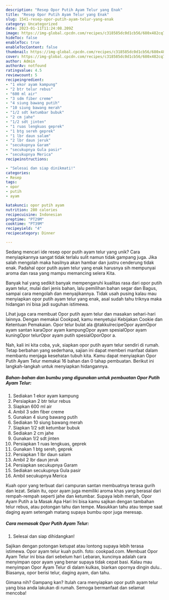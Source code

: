 ```yaml
---
description: "Resep Opor Putih Ayam Telur yang Enak"
title: "Resep Opor Putih Ayam Telur yang Enak"
slug: 1541-resep-opor-putih-ayam-telur-yang-enak
category: Uncategorized
date: 2023-01-11T11:24:08.209Z
image: https://img-global.cpcdn.com/recipes/c318585dc0d1cb56/680x482cq70/opor-putih-ayam-telur-foto-resep-utama.jpg
hideToc: false
enableToc: true
enableTocContent: false
thumbnail: https://img-global.cpcdn.com/recipes/c318585dc0d1cb56/680x482cq70/opor-putih-ayam-telur-foto-resep-utama.jpg
cover: https://img-global.cpcdn.com/recipes/c318585dc0d1cb56/680x482cq70/opor-putih-ayam-telur-foto-resep-utama.jpg
author: Admin
authorAv: notfound
ratingvalue: 4.5
reviewcount: 5
recipeingredient:
- "1 ekor ayam kampung"
- "2 btr telur rebus"
- "600 ml air"
- "3 sdm fiber creme"
- "4 siung bawang putih"
- "10 siung bawang merah"
- "1/2 sdt ketumbar bubuk"
- "2 cm jahe"
- "1/2 sdt jinten"
- "1 ruas lengkuas geprek"
- "1 btg sereh geprek"
- "1 lbr daun salam"
- "2 lbr daun jeruk"
- "secukupnya Garam"
- "secukupnya Gula pasir"
- "secukupnya Merica"
recipeinstructions:

- "Selesai dan siap dinikmati!"
categories:
- Resep
tags:
- opor
- putih
- ayam

katakunci: opor putih ayam 
nutrition: 280 calories
recipecuisine: Indonesian
preptime: "PT29M"
cooktime: "PT39M"
recipeyield: "4"
recipecategory: Dinner

---
```





Sedang mencari ide resep opor putih ayam telur yang unik? Cara menyiapkannya sangat tidak terlalu sulit namun tidak gampang juga. Jika salah mengolah maka hasilnya akan hambar dan justru cenderung tidak enak. Padahal opor putih ayam telur yang enak harusnya sih mempunyai aroma dan rasa yang mampu memancing selera Kita.





Banyak hal yang sedikit banyak mempengaruhi kualitas rasa dari opor putih ayam telur, mulai dari jenis bahan, lalu pemilihan bahan segar dan Bagus, sampai cara mengolah dan menyajikannya. Tidak usah pusing kalau mau menyiapkan opor putih ayam telur yang enak,      asal sudah tahu triknya maka hidangan ini bisa jadi suguhan istimewa.














Lihat juga cara membuat Opor putih ayam telur dan masakan sehari-hari lainnya. Dengan memakai Cookpad, kamu menyetujui Kebijakan Cookie dan Ketentuan Pemakaian. Opor telur bulat ala @takkulrecipeOpor ayamOpor ayam santan karaOpor ayam kampungOpor ayam spesialOpor ayam kuningOpor telurOpor ayam putih spesialOporOpor a.






Nah, kali ini kita coba, yuk, siapkan opor putih ayam telur sendiri di rumah. Tetap berbahan yang sederhana, sajian ini dapat memberi manfaat dalam membantu menjaga kesehatan tubuh kita. Kamu dapat menyiapkan Opor Putih Ayam Telur memakai 16 bahan dan 0 tahap pembuatan. Berikut ini langkah-langkah untuk menyiapkan hidangannya.

<!--inarticleads1-->

##### Bahan-bahan dan bumbu yang digunakan untuk pembuatan Opor Putih Ayam Telur:

1. Sediakan 1 ekor ayam kampung
1. Persiapkan 2 btr telur rebus
1. Siapkan 600 ml air
1. Ambil 3 sdm fiber creme
1. Gunakan 4 siung bawang putih
1. Sediakan 10 siung bawang merah
1. Siapkan 1/2 sdt ketumbar bubuk
1. Sediakan 2 cm jahe
1. Gunakan 1/2 sdt jinten
1. Persiapkan 1 ruas lengkuas, geprek
1. Gunakan 1 btg sereh, geprek
1. Persiapkan 1 lbr daun salam
1. Ambil 2 lbr daun jeruk
1. Persiapkan secukupnya Garam
1. Sediakan secukupnya Gula pasir
1. Ambil secukupnya Merica


Kuah opor yang terbuat dari campuran santan membuatnya terasa gurih dan lezat. Selain itu, opor ayam juga memiliki aroma khas yang berasal dari rempah-rempah seperti jahe dan ketumbar. Supaya lebih meriah, Opor Ayam Putih a la Masak Apa Hari Ini bisa kamu sajikan dengan tambahan telur rebus, atau potongan tahu dan tempe. Masukkan tahu atau tempe saat daging ayam setengah matang supaya bumbu opor juga meresap. 

<!--inarticleads2-->

##### Cara memasak Opor Putih Ayam Telur:


1. Selesai dan siap dihidangkan!

Sajikan dengan potongan ketupat atau lontong supaya lebih terasa istimewa. Opor ayam telur kuah putih. foto: cookpad.com. Membuat Opor Ayam Telur ini bisa dari sebelum hari Lebaran, kuncinya adalah cara menyimpan opor ayam yang benar supaya tidak cepat basi. Kalau mau menyimpan Opor Ayam Telur di dalam kulkas, biarkan opornya dingin dulu.. Biasanya, opor berisi telur, daging ayam, dan tahu. 

Gimana nih? Gampang kan? Itulah cara menyiapkan opor putih ayam telur yang bisa anda lakukan di rumah. Semoga bermanfaat dan selamat mencoba!
